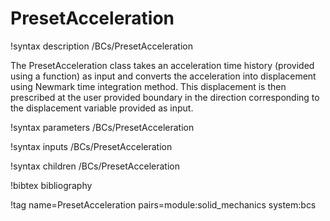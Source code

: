 # PresetAcceleration

!syntax description /BCs/PresetAcceleration

The PresetAcceleration class takes an acceleration time history (provided using a function) as input and converts the acceleration into displacement using Newmark time integration method. This displacement is then prescribed at the user provided boundary in the direction corresponding to the displacement variable provided as input.

!syntax parameters /BCs/PresetAcceleration

!syntax inputs /BCs/PresetAcceleration

!syntax children /BCs/PresetAcceleration

!bibtex bibliography

!tag name=PresetAcceleration pairs=module:solid_mechanics system:bcs
